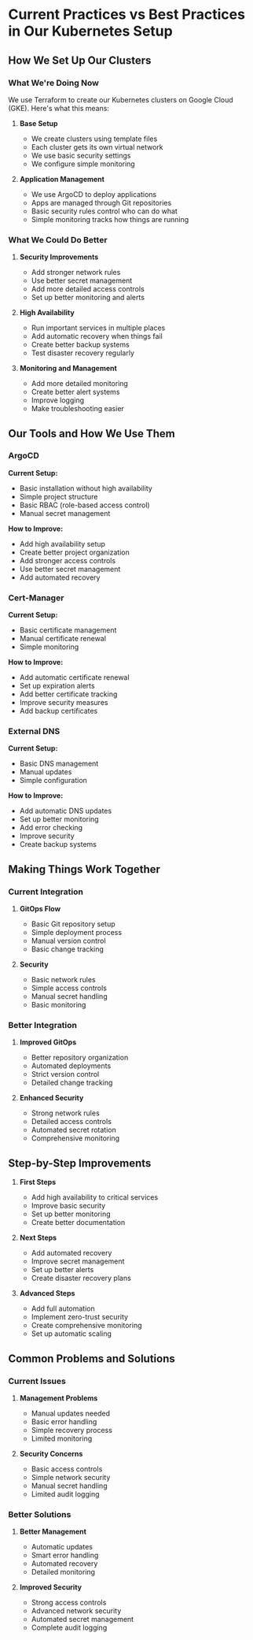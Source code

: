 # Current Practices vs Best Practices in Our Kubernetes Setup

## How We Set Up Our Clusters

### What We're Doing Now
We use Terraform to create our Kubernetes clusters on Google Cloud (GKE). Here's what this means:

1. **Base Setup**
   - We create clusters using template files
   - Each cluster gets its own virtual network
   - We use basic security settings
   - We configure simple monitoring

2. **Application Management**
   - We use ArgoCD to deploy applications
   - Apps are managed through Git repositories
   - Basic security rules control who can do what
   - Simple monitoring tracks how things are running

### What We Could Do Better

1. **Security Improvements**
   - Add stronger network rules
   - Use better secret management
   - Add more detailed access controls
   - Set up better monitoring and alerts

2. **High Availability**
   - Run important services in multiple places
   - Add automatic recovery when things fail
   - Create better backup systems
   - Test disaster recovery regularly

3. **Monitoring and Management**
   - Add more detailed monitoring
   - Create better alert systems
   - Improve logging
   - Make troubleshooting easier

## Our Tools and How We Use Them

### ArgoCD
**Current Setup:**
- Basic installation without high availability
- Simple project structure
- Basic RBAC (role-based access control)
- Manual secret management

**How to Improve:**
- Add high availability setup
- Create better project organization
- Add stronger access controls
- Use better secret management
- Add automated recovery

### Cert-Manager
**Current Setup:**
- Basic certificate management
- Manual certificate renewal
- Simple monitoring

**How to Improve:**
- Add automatic certificate renewal
- Set up expiration alerts
- Add better certificate tracking
- Improve security measures
- Add backup certificates

### External DNS
**Current Setup:**
- Basic DNS management
- Manual updates
- Simple configuration

**How to Improve:**
- Add automatic DNS updates
- Set up better monitoring
- Add error checking
- Improve security
- Create backup systems

## Making Things Work Together

### Current Integration
1. **GitOps Flow**
   - Basic Git repository setup
   - Simple deployment process
   - Manual version control
   - Basic change tracking

2. **Security**
   - Basic network rules
   - Simple access controls
   - Manual secret handling
   - Basic monitoring

### Better Integration
1. **Improved GitOps**
   - Better repository organization
   - Automated deployments
   - Strict version control
   - Detailed change tracking

2. **Enhanced Security**
   - Strong network rules
   - Detailed access controls
   - Automated secret rotation
   - Comprehensive monitoring

## Step-by-Step Improvements

1. **First Steps**
   - Add high availability to critical services
   - Improve basic security
   - Set up better monitoring
   - Create better documentation

2. **Next Steps**
   - Add automated recovery
   - Improve secret management
   - Set up better alerts
   - Create disaster recovery plans

3. **Advanced Steps**
   - Add full automation
   - Implement zero-trust security
   - Create comprehensive monitoring
   - Set up automatic scaling

## Common Problems and Solutions

### Current Issues
1. **Management Problems**
   - Manual updates needed
   - Basic error handling
   - Simple recovery process
   - Limited monitoring

2. **Security Concerns**
   - Basic access controls
   - Simple network security
   - Manual secret handling
   - Limited audit logging

### Better Solutions
1. **Better Management**
   - Automatic updates
   - Smart error handling
   - Automated recovery
   - Detailed monitoring

2. **Improved Security**
   - Strong access controls
   - Advanced network security
   - Automated secret management
   - Complete audit logging